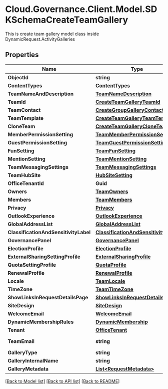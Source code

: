 # Cloud.Governance.Client.Model.SDKSchemaCreateTeamGallery
This is create team gallery model class inside DynamicRequest.ActivityGalleries
## Properties

Name | Type | Description | Notes
------------ | ------------- | ------------- | -------------
**ObjectId** | **string** |  | [optional] 
**ContentTypes** | [**ContentTypes**](ContentTypes.md) |  | [optional] 
**TeamNameAndDescription** | [**TeamNameDescription**](TeamNameDescription.md) |  | [optional] 
**TeamId** | [**CreateTeamGalleryTeamId**](CreateTeamGalleryTeamId.md) |  | [optional] 
**TeamContact** | [**CreateGroupGalleryContact**](CreateGroupGalleryContact.md) |  | [optional] 
**TeamTemplate** | [**CreateTeamGalleryTeamTemplate**](CreateTeamGalleryTeamTemplate.md) |  | [optional] 
**CloneTeam** | [**CreateTeamGalleryCloneTeam**](CreateTeamGalleryCloneTeam.md) |  | [optional] 
**MemberPermissionSetting** | [**TeamMemberPermissionSetting**](TeamMemberPermissionSetting.md) |  | [optional] 
**GuestPermissionSetting** | [**TeamGuestPermissionSetting**](TeamGuestPermissionSetting.md) |  | [optional] 
**FunSetting** | [**TeamFunSetting**](TeamFunSetting.md) |  | [optional] 
**MentionSetting** | [**TeamMentionSetting**](TeamMentionSetting.md) |  | [optional] 
**TeamMessagingSettings** | [**TeamMessagingSettings**](TeamMessagingSettings.md) |  | [optional] 
**TeamHubSite** | [**HubSiteSetting**](HubSiteSetting.md) |  | [optional] 
**OfficeTenantId** | **Guid** |  | [optional] 
**Owners** | [**TeamOwners**](TeamOwners.md) |  | [optional] 
**Members** | [**TeamMembers**](TeamMembers.md) |  | [optional] 
**Privacy** | [**Privacy**](Privacy.md) |  | [optional] 
**OutlookExperience** | [**OutlookExperience**](OutlookExperience.md) |  | [optional] 
**GlobalAddressList** | [**GlobalAddressList**](GlobalAddressList.md) |  | [optional] 
**ClassificationAndSensitivityLabel** | [**ClassificationAndSensitivityLabel**](ClassificationAndSensitivityLabel.md) |  | [optional] 
**GovernancePanel** | [**GovernancePanel**](GovernancePanel.md) |  | [optional] 
**ElectionProfile** | [**ElectionProfile**](ElectionProfile.md) |  | [optional] 
**ExternalSharingSettingProfile** | [**ExternalSharingProfile**](ExternalSharingProfile.md) |  | [optional] 
**QuotaSettingProfile** | [**QuotaProfile**](QuotaProfile.md) |  | [optional] 
**RenewalProfile** | [**RenewalProfile**](RenewalProfile.md) |  | [optional] 
**Locale** | [**TeamLocale**](TeamLocale.md) |  | [optional] 
**TimeZone** | [**TeamTimeZone**](TeamTimeZone.md) |  | [optional] 
**ShowLinksInRequestDetailsPage** | [**ShowLinksInRequestDetailsPage**](ShowLinksInRequestDetailsPage.md) |  | [optional] 
**SiteDesign** | [**SiteDesign**](SiteDesign.md) |  | [optional] 
**WelcomeEmail** | [**WelcomeEmail**](WelcomeEmail.md) |  | [optional] 
**DynamicMembershipRules** | [**DynamicMembership**](DynamicMembership.md) |  | [optional] 
**Tenant** | [**OfficeTenant**](OfficeTenant.md) |  | [optional] 
**TeamEmail** | **string** |  | [optional] [readonly] 
**GalleryType** | **string** |  | [optional] 
**GalleryInternalName** | **string** |  | [optional] 
**GalleryMetadata** | [**List&lt;RequestMetadata&gt;**](RequestMetadata.md) |  | [optional] 

[[Back to Model list]](../README.md#documentation-for-models) [[Back to API list]](../README.md#documentation-for-api-endpoints) [[Back to README]](../README.md)

